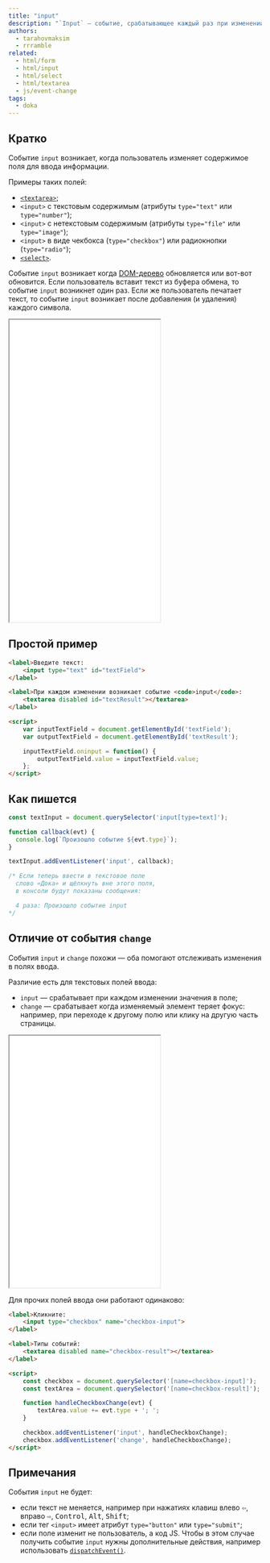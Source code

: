 ```yaml
---
title: "input"
description: "`Input` — событие, срабатывающее каждый раз при изменении значения."
authors:
  - tarahovmaksim
  - rrramble
related:
  - html/form
  - html/input
  - html/select
  - html/textarea
  - js/event-change
tags:
  - doka
---
```


## Кратко

Событие `input` возникает, когда пользователь изменяет содержимое поля для ввода информации.

Примеры таких полей:

- [`<textarea>`](/html/textarea/);
- `<input>` с текстовым содержимым (атрибуты `type="text"` или `type="number"`);
- `<input>` с нетекстовым содержимым (атрибуты `type="file"` или `type="image"`);
- `<input>` в виде чекбокса (`type="checkbox"`) или радиокнопки (`type="radio"`);
- [`<select>`](/html/select/).

Событие `input` возникает когда [DOM-дерево](/js/dom/#iz-chego-sostoit-dom) обновляется или вот-вот обновится. Если пользователь вставит текст из буфера обмена, то событие `input` возникнет один раз. Если же пользователь печатает текст, то событие `input` возникает после добавления (и удаления) каждого символа.

<iframe title="Примеры события input в JS" src="demos/input-in-form/" height="600"></iframe>

## Простой пример

```html
<label>Введите текст:
    <input type="text" id="textField">
</label>

<label>При каждом изменении возникает событие <code>input</code>:
    <textarea disabled id="textResult"></textarea>
</label>

<script>
    var inputTextField = document.getElementById('textField');
    var outputTextField = document.getElementById('textResult');

    inputTextField.oninput = function() {
        outputTextField.value = inputTextField.value;
    };
</script>
```

## Как пишется

```js
const textInput = document.querySelector('input[type=text]');

function callback(evt) {
  console.log(`Произошло событие ${evt.type}`);
}

textInput.addEventListener('input', callback);

/* Если теперь ввести в текстовое поле
  слово «Дока» и щёлкнуть вне этого поля,
  в консоли будут показаны сообщения:

  4 раза: Произошло событие input
*/
```

## Отличие от события `change`

События `input` и `change` похожи — оба помогают отслеживать изменения в полях ввода.

Различие есть для текстовых полей ввода:
- `input` — срабатывает при каждом изменении значения в поле;
- `change` — срабатывает когда изменяемый элемент теряет фокус: например, при переходе к другому полю или клику на другую часть страницы.

<iframe title="Разница между input и change" src="demos/input-change-difference/" height="500"></iframe>

Для прочих полей ввода они работают одинаково:

```html
<label>Кликните:
    <input type="checkbox" name="checkbox-input">
</label>

<label>Типы событий:
    <textarea disabled name="checkbox-result"></textarea>
</label>

<script>
    const checkbox = document.querySelector('[name=checkbox-input]');
    const textArea = document.querySelector('[name=checkbox-result]');

    function handleCheckboxChange(evt) {
        textArea.value += evt.type + '; ';
    }

    checkbox.addEventListener('input', handleCheckboxChange);
    checkbox.addEventListener('change', handleCheckboxChange);
</script>
```

## Примечания

События `input` не будет:
- если текст не меняется, например при нажатиях клавиш влево <kbd>⇦</kbd>, вправо <kbd>⇨</kbd>, <kbd>Control</kbd>, <kbd>Alt</kbd>, <kbd>Shift</kbd>;
- если тег `<input>` имеет атрибут `type="button"` или `type="submit"`;
- если поле изменит не пользователь, а код JS. Чтобы в этом случае получить событие `input` нужны дополнительные действия, например использовать [`dispatchEvent()`](https://developer.mozilla.org/en-US/docs/Web/API/EventTarget/dispatchEvent).
